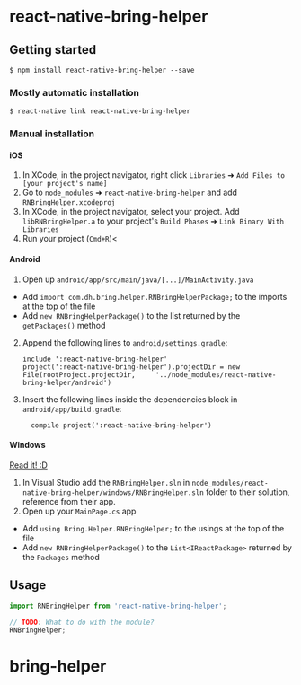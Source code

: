 
# react-native-bring-helper

## Getting started

`$ npm install react-native-bring-helper --save`

### Mostly automatic installation

`$ react-native link react-native-bring-helper`

### Manual installation


#### iOS

1. In XCode, in the project navigator, right click `Libraries` ➜ `Add Files to [your project's name]`
2. Go to `node_modules` ➜ `react-native-bring-helper` and add `RNBringHelper.xcodeproj`
3. In XCode, in the project navigator, select your project. Add `libRNBringHelper.a` to your project's `Build Phases` ➜ `Link Binary With Libraries`
4. Run your project (`Cmd+R`)<

#### Android

1. Open up `android/app/src/main/java/[...]/MainActivity.java`
  - Add `import com.dh.bring.helper.RNBringHelperPackage;` to the imports at the top of the file
  - Add `new RNBringHelperPackage()` to the list returned by the `getPackages()` method
2. Append the following lines to `android/settings.gradle`:
  	```
  	include ':react-native-bring-helper'
  	project(':react-native-bring-helper').projectDir = new File(rootProject.projectDir, 	'../node_modules/react-native-bring-helper/android')
  	```
3. Insert the following lines inside the dependencies block in `android/app/build.gradle`:
  	```
      compile project(':react-native-bring-helper')
  	```

#### Windows
[Read it! :D](https://github.com/ReactWindows/react-native)

1. In Visual Studio add the `RNBringHelper.sln` in `node_modules/react-native-bring-helper/windows/RNBringHelper.sln` folder to their solution, reference from their app.
2. Open up your `MainPage.cs` app
  - Add `using Bring.Helper.RNBringHelper;` to the usings at the top of the file
  - Add `new RNBringHelperPackage()` to the `List<IReactPackage>` returned by the `Packages` method


## Usage
```javascript
import RNBringHelper from 'react-native-bring-helper';

// TODO: What to do with the module?
RNBringHelper;
```
  # bring-helper
